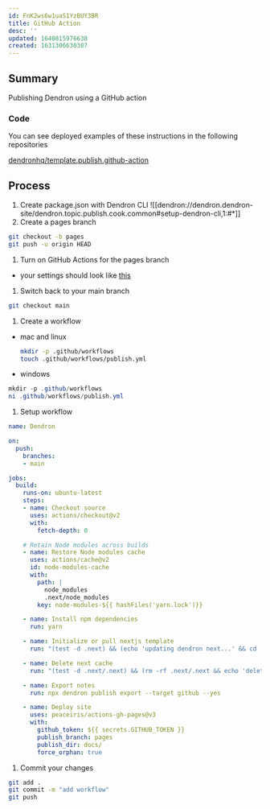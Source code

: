 ```yaml
---
id: FnK2ws6w1uaS1YzBUY3BR
title: GitHub Action
desc: ''
updated: 1640815976638
created: 1631306630307
---
```


## Summary

Publishing Dendron using a GitHub action

### Code
You can see deployed examples of these instructions in the following repositories

[dendronhq/template.publish.github-action](https://github.com/dendronhq/template.publish.github-action)

## Process
1. Create package.json with Dendron CLI
![[dendron://dendron.dendron-site/dendron.topic.publish.cook.common#setup-dendron-cli,1:#*]]
1. Create a pages branch
  ```sh
  git checkout -b pages
  git push -u origin HEAD
  ```
1. Turn on GitHub Actions for the pages branch
  - your settings should look like [this](https://www.loom.com/i/5f0cbb6eb23a48e89942d76406413303)
1. Switch back to your main branch
  ```sh
  git checkout main
  ```
1. Create a workflow
  - mac and linux
    ```sh
    mkdir -p .github/workflows
    touch .github/workflows/publish.yml
    ```
  - windows
  ```powershell
  mkdir -p .github/workflows
  ni .github/workflows/publish.yml
  ```

1. Setup workflow
  ```yml
  name: Dendron

  on:
    push:
      branches:
      - main

  jobs:
    build:
      runs-on: ubuntu-latest
      steps:
      - name: Checkout source
        uses: actions/checkout@v2
        with:
          fetch-depth: 0

      # Retain Node modules across builds
      - name: Restore Node modules cache
        uses: actions/cache@v2
        id: node-modules-cache
        with:
          path: |
            node_modules
            .next/node_modules
          key: node-modules-${{ hashFiles('yarn.lock')}}

      - name: Install npm dependencies
        run: yarn

      - name: Initialize or pull nextjs template
        run: "(test -d .next) && (echo 'updating dendron next...' && cd .next && git reset --hard && git clean -f && git pull && yarn && cd ..) || (echo 'init dendron next' && npx dendron publish init)"

      - name: Delete next cache
        run: "(test -d .next/.next) && (rm -rf .next/.next && echo 'delete Next.js cache') || echo 'no Next.js cache found'"

      - name: Export notes
        run: npx dendron publish export --target github --yes

      - name: Deploy site
        uses: peaceiris/actions-gh-pages@v3
        with:
          github_token: ${{ secrets.GITHUB_TOKEN }}
          publish_branch: pages
          publish_dir: docs/
          force_orphan: true  
  ```
1. Commit your changes
  ```sh
  git add .
  git commit -m "add workflow"
  git push
  ```
